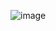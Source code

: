 ![image](https://git.silvrr.com/zhangtong/model_report/-/blob/master/images/ALL_TR_TE_OOT%20ROC.png)